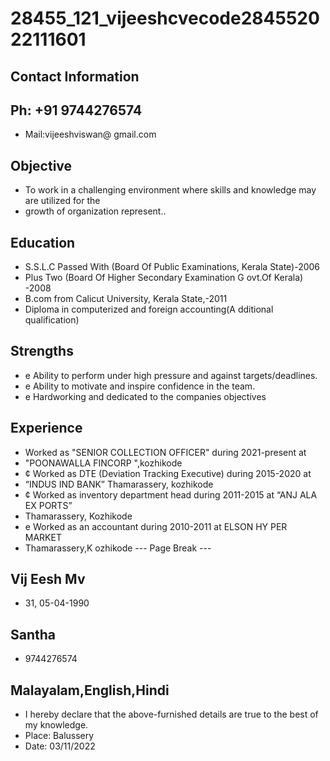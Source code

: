 # 28455_121_vijeeshcvecode284552022111601

## Contact Information



## Ph: +91 9744276574

* Mail:vijeeshviswan@ gmail.com


## Objective

* To work in a challenging environment where skills and knowledge may are utilized for the
* growth of organization represent..


## Education

* S.S.L.C Passed With (Board Of Public Examinations, Kerala State)-2006
* Plus Two (Board Of Higher Secondary Examination G ovt.Of Kerala) -2008
* B.com from Calicut University, Kerala State,-2011
* Diploma in computerized and foreign accounting(A dditional qualification)


## Strengths

* e Ability to perform under high pressure and against targets/deadlines.
* e Ability to motivate and inspire confidence in the team.
* e Hardworking and dedicated to the companies objectives


## Experience

* Worked as "SENIOR COLLECTION OFFICER" during 2021-present at
* "POONAWALLA FINCORP ",kozhikode
* ¢ Worked as DTE (Deviation Tracking Executive) during 2015-2020 at
* “INDUS IND BANK” Thamarassery, kozhikode
* ¢ Worked as inventory department head during 2011-2015 at “ANJ ALA EX PORTS”
* Thamarassery, Kozhikode
* e Worked as an accountant during 2010-2011 at ELSON HY PER MARKET
* Thamarassery,K ozhikode
--- Page Break ---


## Vij Eesh Mv

* 31, 05-04-1990


## Santha

* 9744276574


## Malayalam,English,Hindi

* I hereby declare that the above-furnished details are true to the best of my knowledge.
* Place: Balussery
* Date: 03/11/2022

